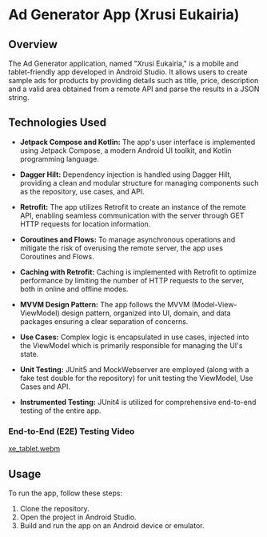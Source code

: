 # Ad Generator App (Xrusi Eukairia)

## Overview

The Ad Generator application, named "Xrusi Eukairia," is a mobile and tablet-friendly app developed in Android Studio. It allows users to create sample ads for products by providing details such as title, price, description and a valid area obtained from a remote API and parse the results in a JSON string.

## Technologies Used

- **Jetpack Compose and Kotlin:** The app's user interface is implemented using Jetpack Compose, a modern Android UI toolkit, and Kotlin programming language.

- **Dagger Hilt:** Dependency injection is handled using Dagger Hilt, providing a clean and modular structure for managing components such as the repository, use cases, and API.

- **Retrofit:** The app utilizes Retrofit to create an instance of the remote API, enabling seamless communication with the server through GET HTTP requests for location information.

- **Coroutines and Flows:** To manage asynchronous operations and mitigate the risk of overusing the remote server, the app uses Coroutines and Flows.

- **Caching with Retrofit:** Caching is implemented with Retrofit to optimize performance by limiting the number of HTTP requests to the server, both in online and offline modes.

- **MVVM Design Pattern:** The app follows the MVVM (Model-View-ViewModel) design pattern, organized into UI, domain, and data packages ensuring a clear separation of concerns.

- **Use Cases:** Complex logic is encapsulated in use cases, injected into the ViewModel which is primarily responsible for managing the UI's state.

- **Unit Testing:** JUnit5 and MockWebserver are employed (along with a fake test double for the repository) for unit testing the ViewModel, Use Cases and API.

- **Instrumented Testing:** JUnit4 is utilized for comprehensive end-to-end testing of the entire app.


### End-to-End (E2E) Testing Video

[xe_tablet.webm](https://github.com/chrikara/PokemonTcg/assets/80850757/1c758a9b-ef10-4bef-a493-98a9ae2187f9)

## Usage

To run the app, follow these steps:

1. Clone the repository.
2. Open the project in Android Studio.
3. Build and run the app on an Android device or emulator.
